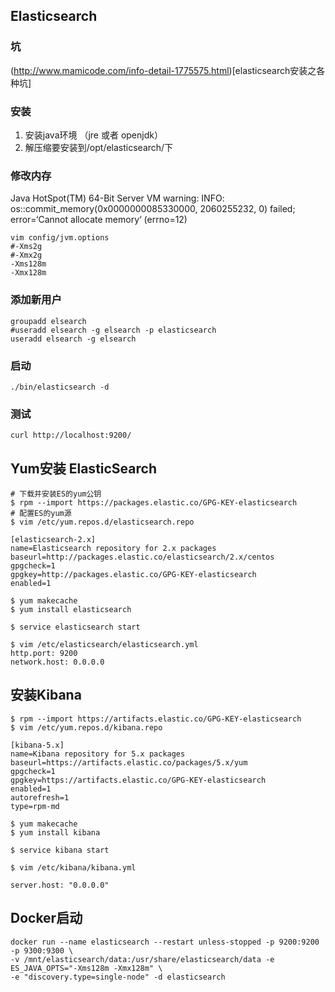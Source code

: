 ## Elasticsearch

### 坑
(http://www.mamicode.com/info-detail-1775575.html)[elasticsearch安装之各种坑]

### 安装
1. 安装java环境 （jre 或者 openjdk）
2. 解压缩要安装到/opt/elasticsearch/下

### 修改内存
Java HotSpot(TM) 64-Bit Server VM warning: INFO: os::commit_memory(0x0000000085330000, 2060255232, 0) failed; error=‘Cannot allocate memory‘ (errno=12)
~~~
vim config/jvm.options
#-Xms2g
#-Xmx2g
-Xms128m
-Xmx128m
~~~

### 添加新用户
~~~
groupadd elsearch
#useradd elsearch -g elsearch -p elasticsearch
useradd elsearch -g elsearch
~~~

### 启动
~~~
./bin/elasticsearch -d
~~~

### 测试
~~~
curl http://localhost:9200/
~~~

## Yum安装 ElasticSearch
~~~
# 下载并安装ES的yum公钥
$ rpm --import https://packages.elastic.co/GPG-KEY-elasticsearch
# 配置ES的yum源
$ vim /etc/yum.repos.d/elasticsearch.repo

[elasticsearch-2.x]
name=Elasticsearch repository for 2.x packages
baseurl=http://packages.elastic.co/elasticsearch/2.x/centos
gpgcheck=1
gpgkey=http://packages.elastic.co/GPG-KEY-elasticsearch
enabled=1

$ yum makecache
$ yum install elasticsearch

$ service elasticsearch start

$ vim /etc/elasticsearch/elasticsearch.yml
http.port: 9200
network.host: 0.0.0.0
~~~

## 安装Kibana
~~~
$ rpm --import https://artifacts.elastic.co/GPG-KEY-elasticsearch
$ vim /etc/yum.repos.d/kibana.repo

[kibana-5.x]
name=Kibana repository for 5.x packages
baseurl=https://artifacts.elastic.co/packages/5.x/yum
gpgcheck=1
gpgkey=https://artifacts.elastic.co/GPG-KEY-elasticsearch
enabled=1
autorefresh=1
type=rpm-md

$ yum makecache
$ yum install kibana

$ service kibana start

$ vim /etc/kibana/kibana.yml

server.host: "0.0.0.0"

~~~

## Docker启动
~~~
docker run --name elasticsearch --restart unless-stopped -p 9200:9200 -p 9300:9300 \
-v /mnt/elasticsearch/data:/usr/share/elasticsearch/data -e ES_JAVA_OPTS="-Xms128m -Xmx128m" \
-e "discovery.type=single-node" -d elasticsearch
~~~